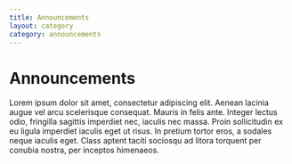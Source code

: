 ```yaml
---
title: Announcements
layout: category
category: announcements
---
```


# Announcements

Lorem ipsum dolor sit amet, consectetur adipiscing elit. Aenean lacinia augue vel arcu scelerisque consequat. Mauris in felis ante. Integer lectus odio, fringilla sagittis imperdiet nec, iaculis nec massa. Proin sollicitudin ex eu ligula imperdiet iaculis eget ut risus. In pretium tortor eros, a sodales neque iaculis eget. Class aptent taciti sociosqu ad litora torquent per conubia nostra, per inceptos himenaeos.
